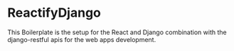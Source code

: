 # ReactifyDjango
This Boilerplate is the setup for the React and Django combination with the django-restful apis for the web apps development.
